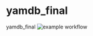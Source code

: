 # yamdb_final
yamdb_final
![example workflow](https://github.com/Antony8720/yamdb_final/actions/workflows/yamdb_workflow.yml/badge.svg)

